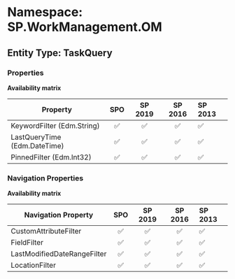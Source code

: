 # Namespace: SP.WorkManagement.OM

## Entity Type: TaskQuery

### Properties

**Availability matrix**

Property | SPO | SP 2019 | SP 2016 | SP 2013
----------|:---:|:-------:|:-------:|:-------
KeywordFilter (Edm.String) | ✅ | ✅ | ✅ | ✅
LastQueryTime (Edm.DateTime) | ✅ | ✅ | ✅ | ✅
PinnedFilter (Edm.Int32) | ✅ | ✅ | ✅ | ✅

### Navigation Properties

**Availability matrix**

Navigation Property | SPO | SP 2019 | SP 2016 | SP 2013
----------|:---:|:-------:|:-------:|:-------
CustomAttributeFilter | ✅ | ✅ | ✅ | ✅
FieldFilter | ✅ | ✅ | ✅ | ✅
LastModifiedDateRangeFilter | ✅ | ✅ | ✅ | ✅
LocationFilter | ✅ | ✅ | ✅ | ✅
